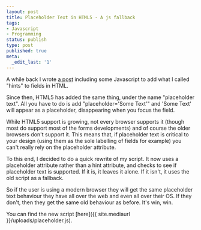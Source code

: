 ```yaml
---
layout: post
title: Placeholder Text in HTML5 - A js fallback
tags:
- Javascript
- Programming
status: publish
type: post
published: true
meta:
  _edit_last: '1'
---
```

A while back I wrote [a post](http://www.morethannothing.co.uk/2009/02/adding-hints-to-html-fields/) including some Javascript to add what I called "hints" to fields in HTML.

Since then, HTML5 has added the same thing, under the name "placeholder text". All you have to do is add "placeholder='Some Text'" and 'Some Text' will appear as a placeholder, disappearing when you focus the field.

While HTML5 support is growing, not every browser supports it (though most do support most of the forms developments) and of course the older browsers don't support it. This means that, if placeholder text is critical to your design (using them as the sole labelling of fields for example) you can't really rely on the placeholder attribute.

To this end, I decided to do a quick rewrite of my script. It now uses a placeholder attribute rather than a hint attribute, and checks to see if placeholder text is supported. If it is, it leaves it alone. If it isn't, it uses the old script as a fallback.

So if the user is using a modern browser they will get the same placeholder text behaviour they have all over the web and even all over their OS. If they don't, then they get the same old behaviour as before. It's win, win.

You can find the new script [here]({{ site.mediaurl }}/uploads/placeholder.js).
